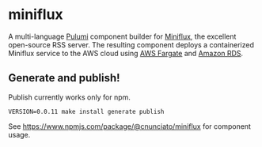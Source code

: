 # miniflux

A multi-language [Pulumi](https://pulumi.com) component builder for [Miniflux](https://miniflux.app/), the excellent open-source RSS server. The resulting component deploys a containerized Miniflux service to the AWS cloud using [AWS Fargate](https://aws.amazon.com/fargate) and [Amazon RDS](https://aws.amazon.com/rds/).

## Generate and publish!

Publish currently works only for npm.

```
VERSION=0.0.11 make install generate publish
```

See https://www.npmjs.com/package/@cnunciato/miniflux for component usage.
